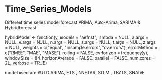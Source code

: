# Time_Series_Models
Different time series model forecast
ARIMA, Auto-Arima, SARIMA & HybridForecast

hybridModel <- function(y, models = "aefnst",
                        lambda = NULL,
                        a.args = NULL,
                        e.args = NULL,
                        n.args = NULL,
                        s.args = NULL,
                        t.args = NULL,
                        z.args = NULL,
                        weights = c("equal", "insample.errors", "cv.errors"),
                        errorMethod = c("RMSE", "MAE", "MASE"),
                        rolling = FALSE,
                        cvHorizon = frequency(y),
                        windowSize = 84,
                        horizonAverage = FALSE,
                        parallel = FALSE, num.cores = 2L,
                        verbose = TRUE)
                      
model used are AUTO.ARIMA, ETS , NNETAR, STLM , TBATS, SNAIVE
